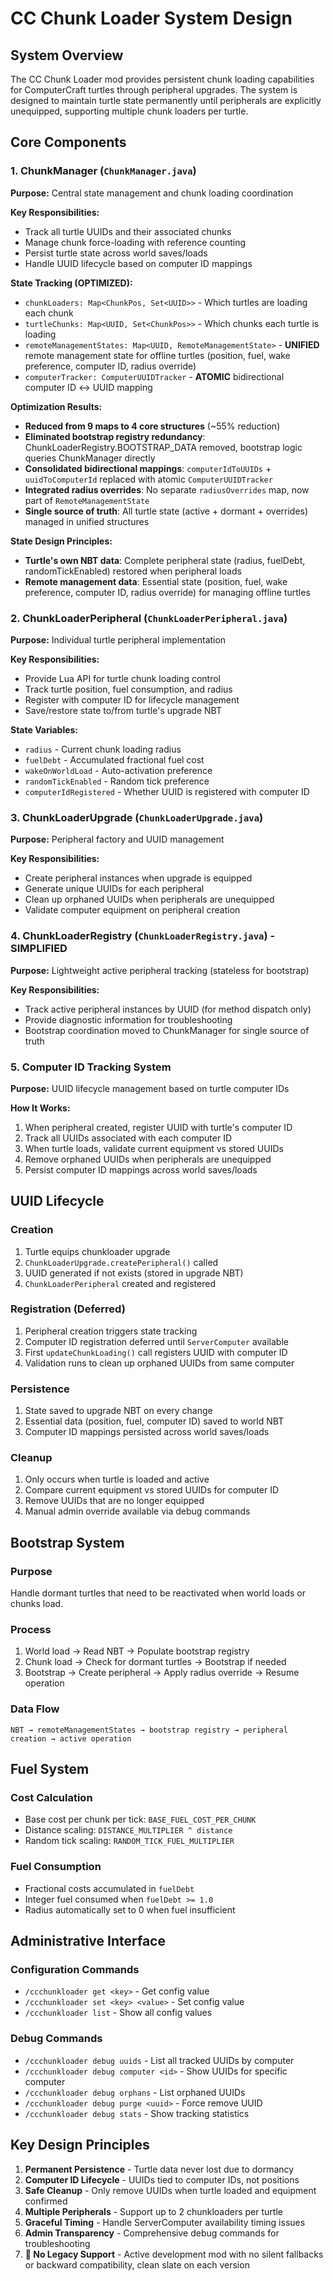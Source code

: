 # CC Chunk Loader System Design

## **System Overview**

The CC Chunk Loader mod provides persistent chunk loading capabilities for ComputerCraft turtles through peripheral upgrades. The system is designed to maintain turtle state permanently until peripherals are explicitly unequipped, supporting multiple chunk loaders per turtle.

## **Core Components**

### **1. ChunkManager** (`ChunkManager.java`)
**Purpose:** Central state management and chunk loading coordination

**Key Responsibilities:**
- Track all turtle UUIDs and their associated chunks
- Manage chunk force-loading with reference counting
- Persist turtle state across world saves/loads
- Handle UUID lifecycle based on computer ID mappings

**State Tracking (OPTIMIZED):**
- `chunkLoaders: Map<ChunkPos, Set<UUID>>` - Which turtles are loading each chunk
- `turtleChunks: Map<UUID, Set<ChunkPos>>` - Which chunks each turtle is loading
- `remoteManagementStates: Map<UUID, RemoteManagementState>` - **UNIFIED** remote management state for offline turtles (position, fuel, wake preference, computer ID, radius override)
- `computerTracker: ComputerUUIDTracker` - **ATOMIC** bidirectional computer ID ↔ UUID mapping

**Optimization Results:**
- **Reduced from 9 maps to 4 core structures** (~55% reduction)
- **Eliminated bootstrap registry redundancy**: ChunkLoaderRegistry.BOOTSTRAP_DATA removed, bootstrap logic queries ChunkManager directly
- **Consolidated bidirectional mappings**: `computerIdToUUIDs` + `uuidToComputerId` replaced with atomic `ComputerUUIDTracker` 
- **Integrated radius overrides**: No separate `radiusOverrides` map, now part of `RemoteManagementState`
- **Single source of truth**: All turtle state (active + dormant + overrides) managed in unified structures

**State Design Principles:**
- **Turtle's own NBT data**: Complete peripheral state (radius, fuelDebt, randomTickEnabled) restored when peripheral loads
- **Remote management data**: Essential state (position, fuel, wake preference, computer ID, radius override) for managing offline turtles

### **2. ChunkLoaderPeripheral** (`ChunkLoaderPeripheral.java`)
**Purpose:** Individual turtle peripheral implementation

**Key Responsibilities:**
- Provide Lua API for turtle chunk loading control
- Track turtle position, fuel consumption, and radius
- Register with computer ID for lifecycle management
- Save/restore state to/from turtle's upgrade NBT

**State Variables:**
- `radius` - Current chunk loading radius
- `fuelDebt` - Accumulated fractional fuel cost
- `wakeOnWorldLoad` - Auto-activation preference
- `randomTickEnabled` - Random tick preference
- `computerIdRegistered` - Whether UUID is registered with computer ID

### **3. ChunkLoaderUpgrade** (`ChunkLoaderUpgrade.java`)
**Purpose:** Peripheral factory and UUID management

**Key Responsibilities:**
- Create peripheral instances when upgrade is equipped
- Generate unique UUIDs for each peripheral
- Clean up orphaned UUIDs when peripherals are unequipped
- Validate computer equipment on peripheral creation

### **4. ChunkLoaderRegistry** (`ChunkLoaderRegistry.java`) - **SIMPLIFIED**
**Purpose:** Lightweight active peripheral tracking (stateless for bootstrap)

**Key Responsibilities:**
- Track active peripheral instances by UUID (for method dispatch only)
- Provide diagnostic information for troubleshooting
- Bootstrap coordination moved to ChunkManager for single source of truth

### **5. Computer ID Tracking System**
**Purpose:** UUID lifecycle management based on turtle computer IDs

**How It Works:**
1. When peripheral created, register UUID with turtle's computer ID
2. Track all UUIDs associated with each computer ID
3. When turtle loads, validate current equipment vs stored UUIDs
4. Remove orphaned UUIDs when peripherals are unequipped
5. Persist computer ID mappings across world saves/loads

## **UUID Lifecycle**

### **Creation**
1. Turtle equips chunkloader upgrade
2. `ChunkLoaderUpgrade.createPeripheral()` called
3. UUID generated if not exists (stored in upgrade NBT)
4. `ChunkLoaderPeripheral` created and registered

### **Registration (Deferred)**
1. Peripheral creation triggers state tracking
2. Computer ID registration deferred until `ServerComputer` available
3. First `updateChunkLoading()` call registers UUID with computer ID
4. Validation runs to clean up orphaned UUIDs from same computer

### **Persistence**
1. State saved to upgrade NBT on every change
2. Essential data (position, fuel, computer ID) saved to world NBT
3. Computer ID mappings persisted across world saves/loads

### **Cleanup**
1. Only occurs when turtle is loaded and active
2. Compare current equipment vs stored UUIDs for computer ID
3. Remove UUIDs that are no longer equipped
4. Manual admin override available via debug commands

## **Bootstrap System**

### **Purpose**
Handle dormant turtles that need to be reactivated when world loads or chunks load.

### **Process**
1. World load → Read NBT → Populate bootstrap registry
2. Chunk load → Check for dormant turtles → Bootstrap if needed
3. Bootstrap → Create peripheral → Apply radius override → Resume operation

### **Data Flow**
```
NBT → remoteManagementStates → bootstrap registry → peripheral creation → active operation
```

## **Fuel System**

### **Cost Calculation**
- Base cost per chunk per tick: `BASE_FUEL_COST_PER_CHUNK`
- Distance scaling: `DISTANCE_MULTIPLIER ^ distance`
- Random tick scaling: `RANDOM_TICK_FUEL_MULTIPLIER`

### **Fuel Consumption**
- Fractional costs accumulated in `fuelDebt`
- Integer fuel consumed when `fuelDebt >= 1.0`
- Radius automatically set to 0 when fuel insufficient

## **Administrative Interface**

### **Configuration Commands**
- `/ccchunkloader get <key>` - Get config value
- `/ccchunkloader set <key> <value>` - Set config value
- `/ccchunkloader list` - Show all config values

### **Debug Commands**
- `/ccchunkloader debug uuids` - List all tracked UUIDs by computer
- `/ccchunkloader debug computer <id>` - Show UUIDs for specific computer
- `/ccchunkloader debug orphans` - List orphaned UUIDs
- `/ccchunkloader debug purge <uuid>` - Force remove UUID
- `/ccchunkloader debug stats` - Show tracking statistics

## **Key Design Principles**

1. **Permanent Persistence** - Turtle data never lost due to dormancy
2. **Computer ID Lifecycle** - UUIDs tied to computer IDs, not positions
3. **Safe Cleanup** - Only remove UUIDs when turtle loaded and equipment confirmed
4. **Multiple Peripherals** - Support up to 2 chunkloaders per turtle
5. **Graceful Timing** - Handle ServerComputer availability timing issues
6. **Admin Transparency** - Comprehensive debug commands for troubleshooting
7. **🚫 No Legacy Support** - Active development mod with no silent fallbacks or backward compatibility, clean slate on each version